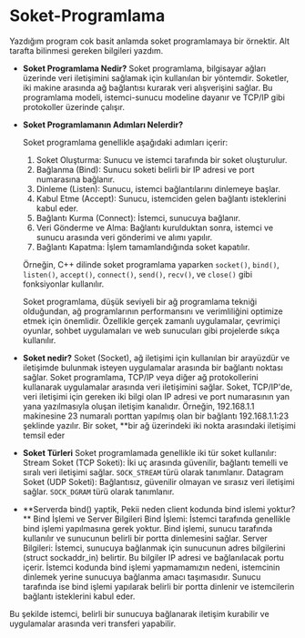# Soket-Programlama

Yazdığım program cok basit anlamda soket programlamaya bir örnektir. Alt tarafta bilinmesi gereken bilgileri yazdım.

- **Soket Programlama Nedir?**
  Soket programlama, bilgisayar ağları üzerinde veri iletişimini sağlamak için kullanılan bir yöntemdir. Soketler, iki makine arasında ağ bağlantısı kurarak veri alışverişini sağlar. Bu programlama modeli, istemci-sunucu modeline dayanır ve TCP/IP gibi protokoller üzerinde çalışır.

- **Soket Programlamanın Adımları Nelerdir?**

  Soket programlama genellikle aşağıdaki adımları içerir:

  1. Soket Oluşturma: Sunucu ve istemci tarafında bir soket oluşturulur.
  2. Bağlanma (Bind): Sunucu soketi belirli bir IP adresi ve port numarasına bağlanır.
  3. Dinleme (Listen): Sunucu, istemci bağlantılarını dinlemeye başlar.
  4. Kabul Etme (Accept): Sunucu, istemciden gelen bağlantı isteklerini kabul eder.
  5. Bağlantı Kurma (Connect): İstemci, sunucuya bağlanır.
  6. Veri Gönderme ve Alma: Bağlantı kurulduktan sonra, istemci ve sunucu arasında veri gönderimi ve alımı yapılır.
  7. Bağlantı Kapatma: İşlem tamamlandığında soket kapatılır.

  Örneğin, C++ dilinde soket programlama yaparken `socket()`, `bind()`, `listen()`, `accept()`, `connect()`, `send()`, `recv()`, ve `close()` gibi fonksiyonlar kullanılır.

  Soket programlama, düşük seviyeli bir ağ programlama tekniği olduğundan, ağ programlarının performansını ve verimliliğini optimize etmek için önemlidir. Özellikle gerçek zamanlı uygulamalar, çevrimiçi oyunlar, sohbet uygulamaları ve web sunucuları gibi projelerde sıkça kullanılır.

- **Soket nedir?**
  Soket (Socket), ağ iletişimi için kullanılan bir arayüzdür ve iletişimde bulunmak isteyen uygulamalar arasında bir bağlantı noktası sağlar. Soket programlama, TCP/IP veya diğer ağ protokollerini kullanarak uygulamalar arasında veri iletişimini sağlar.
  Soket, TCP/IP'de, veri iletişimi için gereken iki bilgi olan IP adresi ve port numarasının yan yana yazılmasıyla oluşan iletişim kanalıdır. Örneğin, 192.168.1.1 makinesine 23 numaralı porttan yapılmış olan bir bağlantı 192.168.1.1:23 şeklinde yazılır.
  Bir soket, \*\*bir ağ üzerindeki iki nokta arasındaki iletişimi temsil eder

- **Soket Türleri**
  Soket programlamada genellikle iki tür soket kullanılır:
  Stream Soket (TCP Soketi): İki uç arasında güvenilir, bağlantı temelli ve sıralı veri iletişimi sağlar. `SOCK_STREAM` türü olarak tanımlanır.
  Datagram Soket (UDP Soketi): Bağlantısız, güvenilir olmayan ve sırasız veri iletişimi sağlar. `SOCK_DGRAM` türü olarak tanımlanır.

- **Serverda bind() yaptik, Pekii neden client kodunda bind islemi yoktur? **
  Bind İşlemi ve Server Bilgileri
  Bind İşlemi: İstemci tarafında genellikle bind işlemi yapılmasına gerek yoktur. Bind işlemi, sunucu tarafında kullanılır ve sunucunun belirli bir portta dinlemesini sağlar.
  Server Bilgileri: İstemci, sunucuya bağlanmak için sunucunun adres bilgilerini (struct sockaddr_in) belirtir. Bu bilgiler IP adresi ve bağlanılacak portu içerir.
  İstemci kodunda bind işlemi yapmamamızın nedeni, istemcinin dinlemek yerine sunucuya bağlanma amacı taşımasıdır. Sunucu tarafında ise bind işlemi yapılarak belirli bir portta dinlenir ve istemcilerin bağlantı isteklerini kabul eder.

Bu şekilde istemci, belirli bir sunucuya bağlanarak iletişim kurabilir ve uygulamalar arasında veri transferi yapabilir.
